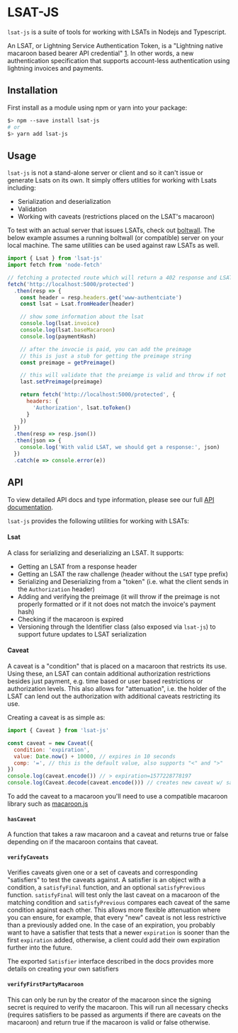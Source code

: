 # LSAT-JS

`lsat-js` is a suite of tools for working with LSATs in Nodejs and Typescript.

An LSAT, or Lightning Service Authentication Token, is a "Lightning native macaroon based bearer
API credential" [1](https://docs.google.com/presentation/d/1QSm8tQs35-ZGf7a7a2pvFlSduH3mzvMgQaf-06Jjaow/edit#slide=id.g623e4b6d0b_0_32).
In other words, a new authentication specification that supports account-less authentication
using lightning invoices and payments.

## Installation

First install as a module using npm or yarn into your package:

```bash
$> npm --save install lsat-js
# or
$> yarn add lsat-js
```

## Usage

`lsat-js` is not a stand-alone server or client and so it can't issue or generate Lsats on its own. It simply
offers utlities for working with Lsats including:

- Serialization and deserialization
- Validation
- Working with caveats (restrictions placed on the LSAT's macaroon)

To test with an actual server that issues LSATs, check out [boltwall](https://github.com/Tierion/boltwall).
The below example assumes a running boltwall (or compatible) server on your local machine.
The same utilities can be used against raw LSATs as well.

```js
import { Lsat } from 'lsat-js'
import fetch from 'node-fetch'

// fetching a protected route which will return a 402 response and LSAT challenge
fetch('http://localhost:5000/protected')
  .then(resp => {
    const header = resp.headers.get('www-authentciate')
    const lsat = Lsat.fromHeader(header)

    // show some information about the lsat
    console.log(lsat.invoice)
    console.log(lsat.baseMacaroon)
    console.log(paymentHash)

    // after the invocie is paid, you can add the preimage
    // this is just a stub for getting the preimage string
    const preimage = getPreimage()

    // this will validate that the preiamge is valid and throw if not
    last.setPreimage(preimage)

    return fetch('http://localhost:5000/protected', {
      headers: {
        'Authorization', lsat.toToken()
      }
    })
  })
  .then(resp => resp.json())
  .then(json => {
    console.log('With valid LSAT, we should get a response:', json)
  })
  .catch(e => console.error(e))
```

## API

To view detailed API docs and type information, please see our full
[API documentation](https://tierion.github.io/lsat-js/).

`lsat-js` provides the following utilities for working with LSATs:

#### Lsat

A class for serializing and deserializing an LSAT. It supports:

- Getting an LSAT from a response header
- Getting an LSAT the raw challenge (header without the `LSAT` type prefix)
- Serializing and Deserializing from a "token" (i.e. what the client sends in the `Authorization` header)
- Adding and verifying the preimage (it will throw if the preimage is not properly formatted
  or if it not does not match the invoice's payment hash)
- Checking if the macaroon is expired
- Versioning through the Identifier class (also exposed via `lsat-js`) to support future updates
  to LSAT serialization

#### Caveat

A caveat is a "condition" that is placed on a macaroon that restricts its use. Using these,
an LSAT can contain additional authorization restrictions besides just payment, e.g. time based or user
based restrictions or authorization levels. This also allows for "attenuation", i.e. the holder of the
LSAT can lend out the authorization with additional caveats restricting its use.

Creating a caveat is as simple as:

```js
import { Caveat } from 'lsat-js'

const caveat = new Caveat({
  condition: 'expiration',
  value: Date.now() + 10000, // expires in 10 seconds
  comp: '=', // this is the default value, also supports "<" and ">"
})
console.log(caveat.encode()) // > expiration=1577228778197
console.log(Caveat.decode(caveat.encode())) // creates new caveat w/ same properties
```

To add the caveat to a macaroon you'll need to use a compatible macaroon library
such as [macaroon.js](https://github.com/nitram509/macaroons.js)

#### `hasCaveat`

A function that takes a raw macaroon and a caveat and returns true or false depending on if
the macaroon contains that caveat.

#### `verifyCaveats`

Verifies caveats given one or a set of caveats and corresponding "satisfiers" to test the caveats against.
A satisfier is an object with a condition, a `satisfyFinal` function, and an optional `satisfyPrevious`
function. `satisfyFinal` will test only the last caveat on a macaroon of the matching condition
and `satisfyPrevious` compares each caveat of the same condition against each other. This allows
more flexible attenuation where you can ensure, for example, that every "new" caveat is not less
restrictive than a previously added one. In the case of an expiration, you probably want to have a satisfier
that tests that a newer `expiration` is sooner than the first `expiration` added, otherwise, a client
could add their own expiration further into the future.

The exported `Satisfier` interface described in the docs provides more details on creating
your own satisfiers

#### `verifyFirstPartyMacaroon`

This can only be run by the creator of the macaroon since the signing secret is required to
verify the macaroon. This will run all necessary checks (requires satisfiers to be passed
as arguments if there are caveats on the macaroon) and return true if the macaroon is valid
or false otherwise.
